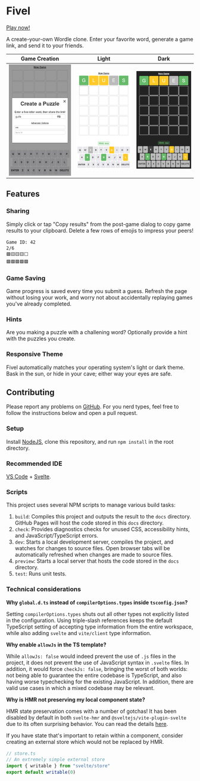 # Fivel

[Play now!](https://mrnyby.github.io/fivel/)

A create-your-own Wordle clone. Enter your favorite word, generate a game link, and send it to your friends.

| Game Creation                                 | Light                                                 |   Dark                                              |
| --------------------------------------------- | ----------------------------------------------------- | --------------------------------------------------- |
| ![create game](./screenshots/create-game.png) | ![play game light](./screenshots/play-game-light.png) | ![play game dark](./screenshots/play-game-dark.png) |

## Features

### Sharing

Simply click or tap "Copy results" from the post-game dialog to copy game results to your clipboard. Delete a few rows of emojis to impress your peers!

```
Game ID: 42
2/6
🟩🟨🟨🟨⬜
🟩🟩🟩🟩🟩
```

### Game Saving

Game progress is saved every time you submit a guess. Refresh the page without losing your work, and worry not about accidentally replaying games you've already completed.

### Hints

Are you making a puzzle with a challening word? Optionally provide a hint with the puzzles you create.

### Responsive Theme

Fivel automatically matches your operating system's light or dark theme. Bask in the sun, or hide in your cave; either way your eyes are safe.

## Contributing

Please report any problems on [GitHub](https://github.com/mrnyby/fivel/issues/new). For you nerd types, feel free to follow the instructions below and open a pull request.

### Setup

Install [NodeJS](https://nodejs.org/en), clone this repository, and run `npm install` in the root directory.

### Recommended IDE

[VS Code](https://code.visualstudio.com/) + [Svelte](https://marketplace.visualstudio.com/items?itemName=svelte.svelte-vscode).

### Scripts

This project uses several NPM scripts to manage various build tasks:

1. `build`: Compiles this project and outputs the result to the `docs` directory. GitHub Pages will host the code stored in this `docs` directory.
1. `check`: Provides diagnostics checks for unused CSS, accessibility hints, and JavaScript/TypeScript errors.
1. `dev`: Starts a local development server, compiles the project, and watches for changes to source files. Open browser tabs will be automatically refreshed when changes are made to source files.
1. `preview`: Starts a local server that hosts the code stored in the `docs` directory.
1. `test`: Runs unit tests.

### Technical considerations

**Why `global.d.ts` instead of `compilerOptions.types` inside `tsconfig.json`?**

Setting `compilerOptions.types` shuts out all other types not explicitly listed in the configuration. Using triple-slash references keeps the default TypeScript setting of accepting type information from the entire workspace, while also adding `svelte` and `vite/client` type information.

**Why enable `allowJs` in the TS template?**

While `allowJs: false` would indeed prevent the use of `.js` files in the project, it does not prevent the use of JavaScript syntax in `.svelte` files. In addition, it would force `checkJs: false`, bringing the worst of both worlds: not being able to guarantee the entire codebase is TypeScript, and also having worse typechecking for the existing JavaScript. In addition, there are valid use cases in which a mixed codebase may be relevant.

**Why is HMR not preserving my local component state?**

HMR state preservation comes with a number of gotchas! It has been disabled by default in both `svelte-hmr` and `@sveltejs/vite-plugin-svelte` due to its often surprising behavior. You can read the details [here](https://github.com/rixo/svelte-hmr#svelte-hmr).

If you have state that's important to retain within a component, consider creating an external store which would not be replaced by HMR.

```ts
// store.ts
// An extremely simple external store
import { writable } from "svelte/store"
export default writable(0)
```
